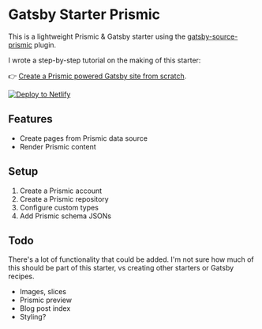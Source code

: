 # Gatsby Starter Prismic

This is a lightweight Prismic & Gatsby starter using the [gatsby-source-prismic](https://github.com/angeloashmore/gatsby-source-prismic) plugin.

I wrote a step-by-step tutorial on the making of this starter:

👉 [Create a Prismic powered Gatsby site from scratch](https://ryan.warner.codes/create-a-prismic-gatsby-site/).

[![Deploy to Netlify](https://www.netlify.com/img/deploy/button.svg)](https://app.netlify.com/start/deploy?repository=https://github.com/RyanWarner/gatsby-starter-prismic)

## Features

- Create pages from Prismic data source
- Render Prismic content

## Setup

1. Create a Prismic account
1. Create a Prismic repository
1. Configure custom types
1. Add Prismic schema JSONs

## Todo

There's a lot of functionality that could be added. I'm not sure how much of this should be part of this starter, vs creating other starters or Gatsby recipes.

- Images, slices
- Prismic preview
- Blog post index
- Styling?
